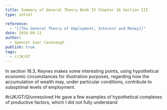 ```yaml
---
title: Summary of General Theory Book IV Chapter 16 Section III
type: zettel

reference:
  - "[[The General Theory of Employment, Interest and Money]]"
date: 2024-09-11
author:
  - Spencer Saar Cavanaugh
publish: true
tags:
  - r/JK/GT
---
```


In section 16.3, Keynes makes some interesting points, using hypothetical economic circumstances for illustration purposes, regarding how the accumulation of wealth may, under particular conditions, contribute to suboptimal levels of employment.

#r/JK/GT/Q/unresolved He gave a few examples of hypothetical complexes of productive factors, which I did not fully understand
